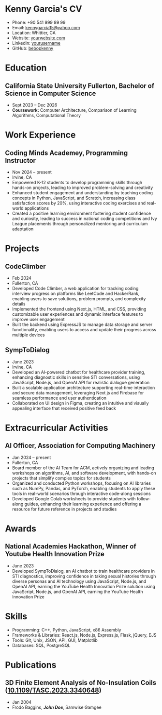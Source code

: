 # Kenny Garcia's CV

- Phone: +90 541 999 99 99
- Email: [kennygarcia15@yahoo.com](mailto:kennygarcia15@yahoo.com)
- Location: Whittier, CA
- Website: [yourwebsite.com](https://yourwebsite.com/)
- LinkedIn: [yourusername](https://linkedin.com/in/yourusername)
- GitHub: [bebopkenny](https://github.com/bebopkenny)


# Education

## California State University Fullerton, Bachelor of Science in Computer Science

- Sept 2023 – Dec 2026
- **Coursework:** Computer Architecture, Comparison of Learning Algorithms, Computational Theory

# Work Experience

## Coding Minds Academey, Programming Instructor

- Nov 2024 – present
- Irvine, CA
- Empowered K-12 students to develop programming skills through hands-on projects, leading to improved problem-solving and creativity
- Enhanced student engagement and understanding by teaching coding concepts in Python, JavaScript, and Scratch, increasing class satisfaction scores by 20%, using interactive coding exercises and real-world applications
- Created a positive learning environment fostering student confidence and curiosity, leading to success in national coding competitions and Ivy League placements through personalized mentoring and curriculum adaptation

# Projects

## CodeClimber

- Feb 2024
- Fullerton, CA
- Developed Code Climber, a web application for tracking coding interview progress on platforms like LeetCode and HackerRank, enabling users to save solutions, problem prompts, and complexity details
- Implemented the frontend using Next.js, HTML, and CSS, providing customizable user experiences and dynamic interface features to improve user engagement
- Built the backend using ExpressJS to manage data storage and server functionality, enabling users to access and update their progress across multiple devices

## SympToDialog

- June 2023
- Irvine, CA
- Developed an AI-powered chatbot for healthcare provider training, enhancing diagnostic skills in sensitive STI conversations, using JavaScript, Node.js, and OpenAI API for realistic dialogue generation
- Built a scalable application architecture supporting real-time interaction and secure data management, leveraging Next.js and Firebase for seamless performance and user authentication
- Collaborated on UI design in Figma, creating an intuitive and visually appealing interface that received positive feed back

# Extracurricular Activities

## AI Officer, Association for Computing Machinery

- Jan 2024 – present
- Fullerton, CA
- Board member of the AI Team for ACM, actively organizing and leading workshops on algorithms, AI, and software development, with hands-on projects that simplify complex topics for students
- Organized and conducted Python workshops, focusing on AI libraries such as NumPy, Pandas, and PyTorch, enabling students to apply these tools in real-world scenarios through interactive code-along sessions
- Developed Google Colab worksheets to provide students with follow-along guides, enhancing their learning experience and offering a resource for future reference in projects and studies

# Awards

## National Academies Hackathon, Winner of Youtube Health Innovation Prize

- June 2023
- Developed SympToDialog, an AI chatbot to train healthcare providers in STI diagnostics, improving confidence in taking sexual histories through diverse personas and AI technology using JavaScript, Node.js, and OpenAI API, earning the YouTube Health Innovation Prize solution using JavaScript, Node.js, and OpenAI API, earning the YouTube Health Innovation Prize

# Skills

- Programming: C++, Python, JavaScript, x86 Assembly
- Frameworks & Libraries: React.js, Node.js, Express.js, Flask, jQuery, EJS
- Tools: Git, Unix, JSON, API, GUI, Matplotlib
- Databases: SQL, PostgreSQL
# Publications

## 3D Finite Element Analysis of No-Insulation Coils ([10.1109/TASC.2023.3340648](https://doi.org/10.1109/TASC.2023.3340648))
- Jan 2004
- Frodo Baggins, ***John Doe***, Samwise Gamgee

